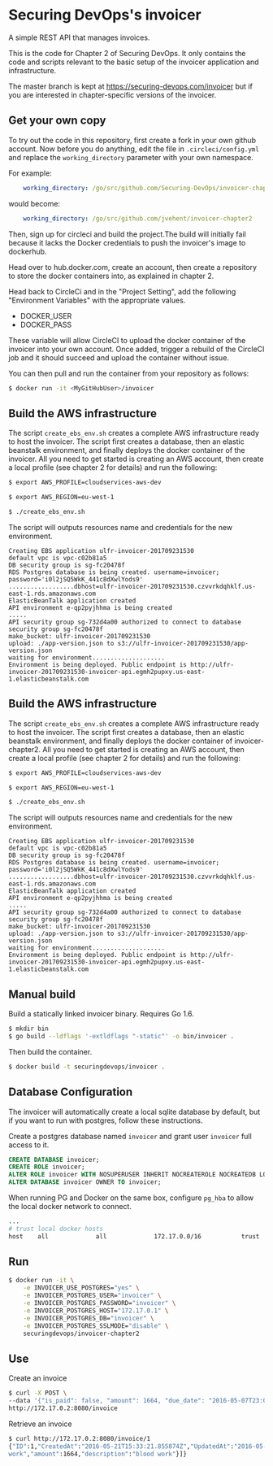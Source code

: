 Securing DevOps's invoicer
==========================

A simple REST API that manages invoices.

This is the code for Chapter 2 of Securing DevOps. It only contains the code and
scripts relevant to the basic setup of the invoicer application and
infrastructure.

The master branch is kept at https://securing-devops.com/invoicer but if you are
interested in chapter-specific versions of the invoicer.

Get your own copy
-----------------

To try out the code in this repository, first create a fork in your own github
account. Now before you do anything, edit the file in `.circleci/config.yml` and
replace the `working_directory` parameter with your own namespace.

For example:
```yaml
    working_directory: /go/src/github.com/Securing-DevOps/invoicer-chapter2
```
would become:
```yaml
    working_directory: /go/src/github.com/jvehent/invoicer-chapter2
```

Then, sign up for circleci and build the project.The build will initially fail
because it lacks the Docker credentials to push the invoicer's image to
dockerhub.

Head over to hub.docker.com, create an account, then create a repository to store
the docker containers into, as explained in chapter 2.

Head back to CircleCi and in the "Project Setting", add the following
"Environment Variables" with the appropriate values.

- DOCKER_USER
- DOCKER_PASS

These variable will allow CircleCI to upload the docker container of the
invoicer into your own account. Once added, trigger a rebuild of the CircleCI
job and it should succeed and upload the container without issue.

You can then pull and run the container from your repository as follows:

```bash
$ docker run -it <MyGitHubUser>/invoicer
```

Build the AWS infrastructure
----------------------------

The script `create_ebs_env.sh` creates a complete AWS infrastructure ready to
host the invoicer. The script first creates a database, then an elastic
beanstalk environment, and finally deploys the docker container of the
invoicer. All you need to get started is creating an AWS account, then
create a local profile (see chapter 2 for details) and run the following:

```bash
$ export AWS_PROFILE=cloudservices-aws-dev

$ export AWS_REGION=eu-west-1

$ ./create_ebs_env.sh
```

The script will outputs resources name and credentials for the new environment.
```
Creating EBS application ulfr-invoicer-201709231530
default vpc is vpc-c02b81a5
DB security group is sg-fc20478f
RDS Postgres database is being created. username=invoicer; password='i0l2jSQ5WkK_441c8dXwlYods9'
..................dbhost=ulfr-invoicer-201709231530.czvvrkdqhklf.us-east-1.rds.amazonaws.com
ElasticBeanTalk application created
API environment e-qp2pyjhhma is being created
.....
API security group sg-732d4a00 authorized to connect to database security group sg-fc20478f
make_bucket: ulfr-invoicer-201709231530
upload: ./app-version.json to s3://ulfr-invoicer-201709231530/app-version.json
waiting for environment....................
Environment is being deployed. Public endpoint is http://ulfr-invoicer-201709231530-invoicer-api.egmh2pupxy.us-east-1.elasticbeanstalk.com
```

Build the AWS infrastructure
----------------------------

The script `create_ebs_env.sh` creates a complete AWS infrastructure ready to
host the invoicer. The script first creates a database, then an elastic
beanstalk environment, and finally deploys the docker container of
invoicer-chapter2. All you need to get started is creating an AWS account, then
create a local profile (see chapter 2 for details) and run the following:

```bash
$ export AWS_PROFILE=cloudservices-aws-dev

$ export AWS_REGION=eu-west-1

$ ./create_ebs_env.sh
```

The script will outputs resources name and credentials for the new environment.
```
Creating EBS application ulfr-invoicer-201709231530
default vpc is vpc-c02b81a5
DB security group is sg-fc20478f
RDS Postgres database is being created. username=invoicer; password='i0l2jSQ5WkK_441c8dXwlYods9'
..................dbhost=ulfr-invoicer-201709231530.czvvrkdqhklf.us-east-1.rds.amazonaws.com
ElasticBeanTalk application created
API environment e-qp2pyjhhma is being created
.....
API security group sg-732d4a00 authorized to connect to database security group sg-fc20478f
make_bucket: ulfr-invoicer-201709231530
upload: ./app-version.json to s3://ulfr-invoicer-201709231530/app-version.json
waiting for environment....................
Environment is being deployed. Public endpoint is http://ulfr-invoicer-201709231530-invoicer-api.egmh2pupxy.us-east-1.elasticbeanstalk.com
```

Manual build
------------

Build a statically linked invoicer binary. Requires Go 1.6.

```bash
$ mkdir bin
$ go build --ldflags '-extldflags "-static"' -o bin/invoicer .
```

Then build the container.
```bash
$ docker build -t securingdevops/invoicer .
```

Database Configuration
----------------------

The invoicer will automatically create a local sqlite database by default, but
if you want to run with postgres, follow these instructions.

Create a postgres database named `invoicer` and grant user `invoicer` full
access to it.
```sql
CREATE DATABASE invoicer;
CREATE ROLE invoicer;
ALTER ROLE invoicer WITH NOSUPERUSER INHERIT NOCREATEROLE NOCREATEDB LOGIN PASSWORD 'invoicer';
ALTER DATABASE invoicer OWNER TO invoicer;
```

When running PG and Docker on the same box, configure `pg_hba` to allow the
local docker network to connect.
```bash
...
# trust local docker hosts
host    all             all             172.17.0.0/16           trust
```

Run
---

```bash
$ docker run -it \
    -e INVOICER_USE_POSTGRES="yes" \
    -e INVOICER_POSTGRES_USER="invoicer" \
    -e INVOICER_POSTGRES_PASSWORD="invoicer" \
    -e INVOICER_POSTGRES_HOST="172.17.0.1" \
    -e INVOICER_POSTGRES_DB="invoicer" \
    -e INVOICER_POSTGRES_SSLMODE="disable" \
    securingdevops/invoicer-chapter2
```
Use
---
Create an invoice
```bash
$ curl -X POST \
--data '{"is_paid": false, "amount": 1664, "due_date": "2016-05-07T23:00:00Z", "charges": [ { "type":"blood work", "amount": 1664, "description": "blood work" } ] }' \
http://172.17.0.2:8080/invoice
```

Retrieve an invoice
```bash
$ curl http://172.17.0.2:8080/invoice/1
{"ID":1,"CreatedAt":"2016-05-21T15:33:21.855874Z","UpdatedAt":"2016-05-21T15:33:21.855874Z","DeletedAt":null,"is_paid":false,"amount":1664,"payment_date":"0001-01-01T00:00:00Z","due_date":"2016-05-07T23:00:00Z","charges":[{"ID":1,"CreatedAt":"2016-05-21T15:33:21.8637Z","UpdatedAt":"2016-05-21T15:33:21.8637Z","DeletedAt":null,"invoice_id":1,"type":"blood
work","amount":1664,"description":"blood work"}]}
```

